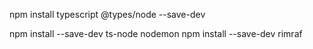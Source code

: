 
npm install typescript @types/node --save-dev

npm install --save-dev ts-node nodemon
npm install --save-dev rimraf
